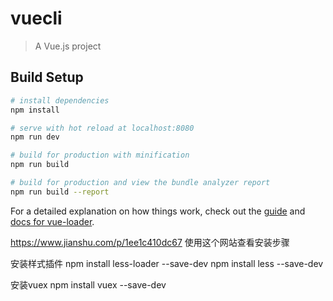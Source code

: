 # vuecli

> A Vue.js project

## Build Setup

``` bash
# install dependencies
npm install

# serve with hot reload at localhost:8080
npm run dev

# build for production with minification
npm run build

# build for production and view the bundle analyzer report
npm run build --report
```

For a detailed explanation on how things work, check out the [guide](http://vuejs-templates.github.io/webpack/) and [docs for vue-loader](http://vuejs.github.io/vue-loader).


https://www.jianshu.com/p/1ee1c410dc67   使用这个网站查看安装步骤


安装样式插件
npm install less-loader --save-dev
npm install less --save-dev

安装vuex
npm install vuex --save-dev
